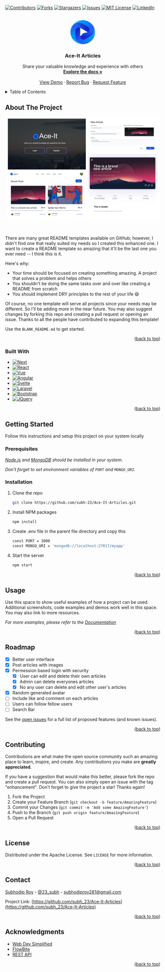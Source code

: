 <!-- Improved compatibility of back to top link: See: https://github.com/othneildrew/Best-README-Template/pull/73 -->
<a name="readme-top"></a>
<!--
*** Thanks for checking out the Best-README-Template. If you have a suggestion
*** that would make this better, please fork the repo and create a pull request
*** or simply open an issue with the tag "enhancement".
*** Don't forget to give the project a star!
*** Thanks again! Now go create something AMAZING! :D
-->



<!-- PROJECT SHIELDS -->
<!--
*** I'm using markdown "reference style" links for readability.
*** Reference links are enclosed in brackets [ ] instead of parentheses ( ).
*** See the bottom of this document for the declaration of the reference variables
*** for contributors-url, forks-url, etc. This is an optional, concise syntax you may use.
*** https://www.markdownguide.org/basic-syntax/#reference-style-links
-->
[![Contributors][contributors-shield]][contributors-url]
[![Forks][forks-shield]][forks-url]
[![Stargazers][stars-shield]][stars-url]
[![Issues][issues-shield]][issues-url]
[![MIT License][license-shield]][license-url]
[![LinkedIn][linkedin-shield]][linkedin-url]



<!-- PROJECT LOGO -->
<br />
<div align="center">
  <a href="https://github.com/subh-23/Ace-It-Articles">
    <img src="/public/img/logo (2).svg" alt="Logo" width="80" height="80">
  </a>

<h3 align="center">Ace-It Articles</h3>

  <p align="center">
    Share your valuable knowledge and experience with others
    <br />
    <a href="https://github.com/subh-23/Ace-It-Articles"><strong>Explore the docs »</strong></a>
    <br />
    <br />
    <a href="https://subh-ace-it.herokuapp.com">View Demo</a>
    ·
    <a href="https://github.com/subh-23/Ace-It-Articles/issues">Report Bug</a>
    ·
    <a href="https://github.com/subh-23/Ace-It-Articles/issues">Request Feature</a>
  </p>
</div>



<!-- TABLE OF CONTENTS -->
<details>
  <summary>Table of Contents</summary>
  <ol>
    <li>
      <a href="#about-the-project">About The Project</a>
      <ul>
        <li><a href="#built-with">Built With</a></li>
      </ul>
    </li>
    <li>
      <a href="#getting-started">Getting Started</a>
      <ul>
        <li><a href="#prerequisites">Prerequisites</a></li>
        <li><a href="#installation">Installation</a></li>
      </ul>
    </li>
    <li><a href="#usage">Usage</a></li>
    <li><a href="#roadmap">Roadmap</a></li>
    <li><a href="#contributing">Contributing</a></li>
    <li><a href="#license">License</a></li>
    <li><a href="#contact">Contact</a></li>
    <li><a href="#acknowledgments">Acknowledgments</a></li>
  </ol>
</details>



<!-- ABOUT THE PROJECT -->
## About The Project

<div align="center">
  <a href="https://subh-ace-it.herokuapp.com">
    <img src="/public/img/collageImage.png" alt="ArticlePage" width="500" height="333">
  </a>
</div>

<br/>
<br/>

There are many great README templates available on GitHub; however, I didn't find one that really suited my needs so I created this enhanced one. I want to create a README template so amazing that it'll be the last one you ever need -- I think this is it.

Here's why:
* Your time should be focused on creating something amazing. A project that solves a problem and helps others
* You shouldn't be doing the same tasks over and over like creating a README from scratch
* You should implement DRY principles to the rest of your life :smile:

Of course, no one template will serve all projects since your needs may be different. So I'll be adding more in the near future. You may also suggest changes by forking this repo and creating a pull request or opening an issue. Thanks to all the people have contributed to expanding this template!

Use the `BLANK_README.md` to get started.

<p align="right">(<a href="#readme-top">back to top</a>)</p>



### Built With

* [![Next][Next.js]][Next-url]
* [![React][React.js]][React-url]
* [![Vue][Vue.js]][Vue-url]
* [![Angular][Angular.io]][Angular-url]
* [![Svelte][Svelte.dev]][Svelte-url]
* [![Laravel][Laravel.com]][Laravel-url]
* [![Bootstrap][Bootstrap.com]][Bootstrap-url]
* [![JQuery][JQuery.com]][JQuery-url]

<p align="right">(<a href="#readme-top">back to top</a>)</p>



<!-- GETTING STARTED -->
## Getting Started

Follow this instructions and setup this project on your system locally

### Prerequisites
_[Node.js](https://nodejs.org/) and [MongoDB](https://www.mongodb.com/) should be installed in your system._

_Don't forget to set environment variables of `PORT` and `MONGO_URI`._
   
### Installation

1. Clone the repo
   ```sh
   git clone https://github.com/subh-23/Ace-It-Articles.git
   ```
2. Install NPM packages
   ```sh
   npm install
   ```
3. Create .env file in the parent file directory and copy this
   ```sh
   const PORT = 3000
   const MONGO_URI = 'mongodb://localhost:27017/myapp'
   ```
5. Start the server
   ```sh
   npm start
   ```

<p align="right">(<a href="#readme-top">back to top</a>)</p>



<!-- USAGE EXAMPLES -->
## Usage

Use this space to show useful examples of how a project can be used. Additional screenshots, code examples and demos work well in this space. You may also link to more resources.

_For more examples, please refer to the [Documentation](https://example.com)_

<p align="right">(<a href="#readme-top">back to top</a>)</p>



<!-- ROADMAP -->
## Roadmap

- [x] Better user interface
- [x] Post articles with images
- [x] Permession based login with security
    - [x] User can edit and delete their own articles
    - [x] Admin can delete everyones articles
    - [x] No any user can delete and edit other user's articles
- [x] Random generated avatar
- [ ] Include like and comment on each articles
- [ ] Users can follow fellow users
- [ ] Search Bar

See the [open issues](https://github.com/subh-23/Ace-It-Articles/issues) for a full list of proposed features (and known issues).

<p align="right">(<a href="#readme-top">back to top</a>)</p>



<!-- CONTRIBUTING -->
## Contributing

Contributions are what make the open source community such an amazing place to learn, inspire, and create. Any contributions you make are **greatly appreciated**.

If you have a suggestion that would make this better, please fork the repo and create a pull request. You can also simply open an issue with the tag "enhancement".
Don't forget to give the project a star! Thanks again!

1. Fork the Project
2. Create your Feature Branch (`git checkout -b feature/AmazingFeature`)
3. Commit your Changes (`git commit -m 'Add some AmazingFeature'`)
4. Push to the Branch (`git push origin feature/AmazingFeature`)
5. Open a Pull Request

<p align="right">(<a href="#readme-top">back to top</a>)</p>



<!-- LICENSE -->
## License

Distributed under the Apache License. See `LICENSE` for more information.

<p align="right">(<a href="#readme-top">back to top</a>)</p>



<!-- CONTACT -->
## Contact

[Subhodip Roy](https://linkedin.com/in/subhodip-roy) - [@23_subh](https://twitter.com/23_subh) - subhodiproy281@gmail.com

Project Link: [https://github.com/subh_23/Ace-It-Articles](https://github.com/subh_23/Ace-It-Articles)

<p align="right">(<a href="#readme-top">back to top</a>)</p>



<!-- ACKNOWLEDGMENTS -->
## Acknowledgments

* [Web Dev Simplified](https://github.com/WebDevSimplified)
* [FlowBite](https://flowbite.com/)
* [REST API](https://www.restapitutorial.com/)

<p align="right">(<a href="#readme-top">back to top</a>)</p>



<!-- MARKDOWN LINKS & IMAGES -->
<!-- https://www.markdownguide.org/basic-syntax/#reference-style-links -->
[contributors-shield]: https://img.shields.io/github/contributors/subh-23/Ace-It-Articles.svg?style=for-the-badge
[contributors-url]: https://github.com/subh-23/Ace-It-Articles/graphs/contributors
[forks-shield]: https://img.shields.io/github/forks/subh-23/Ace-It-Articles.svg?style=for-the-badge
[forks-url]: https://github.com/subh-23/Ace-It-Articles/network/members
[stars-shield]: https://img.shields.io/github/stars/subh-23/Ace-It-Articles.svg?style=for-the-badge
[stars-url]: https://github.com/subh-23/Ace-It-Articles/stargazers
[issues-shield]: https://img.shields.io/github/issues/subh-23/Ace-It-Articles.svg?style=for-the-badge
[issues-url]: https://github.com/subh-23/Ace-It-Articles/issues
[license-shield]: https://img.shields.io/github/license/subh-23/Ace-It-Articles.svg?style=for-the-badge
[license-url]: https://github.com/subh-23/Ace-It-Articles/blob/master/LICENSE.txt
[linkedin-shield]: https://img.shields.io/badge/-LinkedIn-black.svg?style=for-the-badge&logo=linkedin&colorB=555
[linkedin-url]: https://linkedin.com/in/subhodip-roy
[product-screenshot]: images/screenshot.png
[Next.js]: https://img.shields.io/badge/next.js-000000?style=for-the-badge&logo=nextdotjs&logoColor=white
[Next-url]: https://nextjs.org/
[React.js]: https://img.shields.io/badge/React-20232A?style=for-the-badge&logo=react&logoColor=61DAFB
[React-url]: https://reactjs.org/
[Vue.js]: https://img.shields.io/badge/Vue.js-35495E?style=for-the-badge&logo=vuedotjs&logoColor=4FC08D
[Vue-url]: https://vuejs.org/
[Angular.io]: https://img.shields.io/badge/Angular-DD0031?style=for-the-badge&logo=angular&logoColor=white
[Angular-url]: https://angular.io/
[Svelte.dev]: https://img.shields.io/badge/Svelte-4A4A55?style=for-the-badge&logo=svelte&logoColor=FF3E00
[Svelte-url]: https://svelte.dev/
[Laravel.com]: https://img.shields.io/badge/Laravel-FF2D20?style=for-the-badge&logo=laravel&logoColor=white
[Laravel-url]: https://laravel.com
[Bootstrap.com]: https://img.shields.io/badge/Bootstrap-563D7C?style=for-the-badge&logo=bootstrap&logoColor=white
[Bootstrap-url]: https://getbootstrap.com
[JQuery.com]: https://img.shields.io/badge/jQuery-0769AD?style=for-the-badge&logo=jquery&logoColor=white
[JQuery-url]: https://jquery.com 

